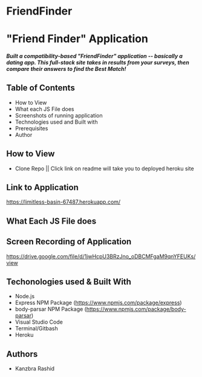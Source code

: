 # FriendFinder

 # "Friend Finder" Application
##### Built a compatibility-based "FriendFinder" application -- basically a dating app. This full-stack site takes in results from your  surveys, then compare their answers to find the Best Match!

## Table of Contents
* How to View
* What each JS File does
* Screenshots of running application
* Technologies used and Built with
* Prerequisites
* Author


## How to View
* Clone Repo || Click link on readme will take you to deployed heroku site

## Link to Application
https://limitless-basin-67487.herokuapp.com/

 
 ## What Each JS File does


 ## Screen Recording of Application
https://drive.google.com/file/d/1jwHcpU3BRzJno_oDBCMFgaM9qnYFEUKs/view

 

    
 ## Techonologies used & Built With
 * Node.js
 * Express NPM Package (https://www.npmjs.com/package/express)
 * body-parsar NPM Package (https://www.npmjs.com/package/body-parsar)
 * Visual Studio Code
 * Terminal/Gitbash
 * Heroku

## Authors
 * Kanzbra Rashid
